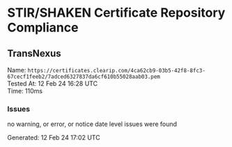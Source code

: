 # STIR/SHAKEN Certificate Repository Compliance

## TransNexus

Name: `https://certificates.clearip.com/4ca62cb9-03b5-42f8-8fc3-67cecf1feeb2/7adced6327837da6cf610b55028aab03.pem`\
Tested At: 12 Feb 24 16:28 UTC\
Time: 110ms

### Issues

no warning, or error, or notice date level issues were found

Generated: 12 Feb 24 17:02 UTC